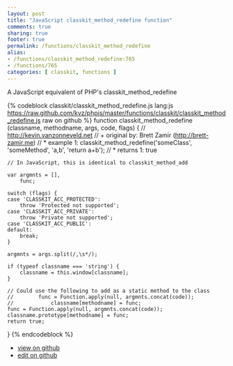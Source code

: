 ```yaml
---
layout: post
title: "JavaScript classkit_method_redefine function"
comments: true
sharing: true
footer: true
permalink: /functions/classkit_method_redefine
alias:
- /functions/classkit_method_redefine:765
- /functions/765
categories: [ classkit, functions ]
---
```

A JavaScript equivalent of PHP's classkit_method_redefine
<!-- more -->
{% codeblock classkit/classkit_method_redefine.js lang:js https://raw.github.com/kvz/phpjs/master/functions/classkit/classkit_method_redefine.js raw on github %}
function classkit_method_redefine (classname, methodname, args, code, flags) {
    // http://kevin.vanzonneveld.net
    // +   original by: Brett Zamir (http://brett-zamir.me)
    // *     example 1: classkit_method_redefine('someClass', 'someMethod', 'a,b', 'return a+b');
    // *     returns 1: true

    // In JavaScript, this is identical to classkit_method_add

    var argmnts = [],
        func;

    switch (flags) {
    case 'CLASSKIT_ACC_PROTECTED':
        throw 'Protected not supported';
    case 'CLASSKIT_ACC_PRIVATE':
        throw 'Private not supported';
    case 'CLASSKIT_ACC_PUBLIC':
    default:
        break;
    }

    argmnts = args.split(/,\s*/);

    if (typeof classname === 'string') {
        classname = this.window[classname];
    }

    // Could use the following to add as a static method to the class
    //        func = Function.apply(null, argmnts.concat(code));
    //            classname[methodname] = func;
    func = Function.apply(null, argmnts.concat(code));
    classname.prototype[methodname] = func;
    return true;
}
{% endcodeblock %}
<ul>
 <li><a href="https://github.com/kvz/phpjs/blob/master/functions/classkit/classkit_method_redefine.js">view on github</a></li>
 <li><a href="https://github.com/kvz/phpjs/edit/master/functions/classkit/classkit_method_redefine.js">edit on github</a></li>
</ul>
